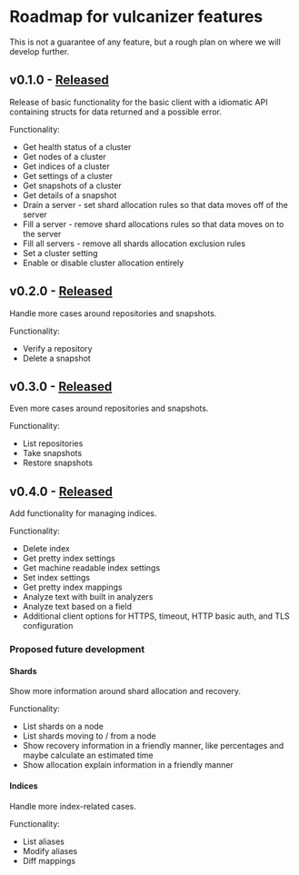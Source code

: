 # Roadmap for vulcanizer features

This is not a guarantee of any feature, but a rough plan on where we will develop further.

## v0.1.0 - [Released](https://github.com/github/vulcanizer/releases/tag/v0.1.0)

Release of basic functionality for the basic client with a idiomatic API containing structs for data returned and a possible error.

Functionality:
* Get health status of a cluster
* Get nodes of a cluster
* Get indices of a cluster
* Get settings of a cluster
* Get snapshots of a cluster
* Get details of a snapshot
* Drain a server - set shard allocation rules so that data moves off of the server
* Fill a server - remove shard allocations rules so that data moves on to the server
* Fill all servers - remove all shards allocation exclusion rules
* Set a cluster setting
* Enable or disable cluster allocation entirely


## v0.2.0 - [Released](https://github.com/github/vulcanizer/releases/tag/v0.2.0)

Handle more cases around repositories and snapshots.

Functionality:
* Verify a repository
* Delete a snapshot

## v0.3.0 - [Released](https://github.com/github/vulcanizer/releases/tag/v0.3.0)

Even more cases around repositories and snapshots.

Functionality:
* List repositories
* Take snapshots
* Restore snapshots

## v0.4.0 - [Released](https://github.com/github/vulcanizer/releases/tag/v0.4.0)

Add functionality for managing indices.

Functionality:
* Delete index
* Get pretty index settings
* Get machine readable index settings
* Set index settings
* Get pretty index mappings
* Analyze text with built in analyzers
* Analyze text based on a field
* Additional client options for HTTPS, timeout, HTTP basic auth, and TLS configuration


### Proposed future development

#### Shards

Show more information around shard allocation and recovery.

Functionality:
* List shards on a node
* List shards moving to / from a node
* Show recovery information in a friendly manner, like percentages and maybe calculate an estimated time
* Show allocation explain information in a friendly manner

#### Indices

Handle more index-related cases.

Functionality:
* List aliases
* Modify aliases
* Diff mappings
